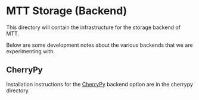 # MTT Storage (Backend)

This directory will contain the infrastructure for the storage backend of MTT.

Below are some development notes about the various backends that we are experimenting with.

## CherryPy

Installation instructions for the [CherryPy](http://www.cherrypy.org/) backend option are in the cherrypy directory.
